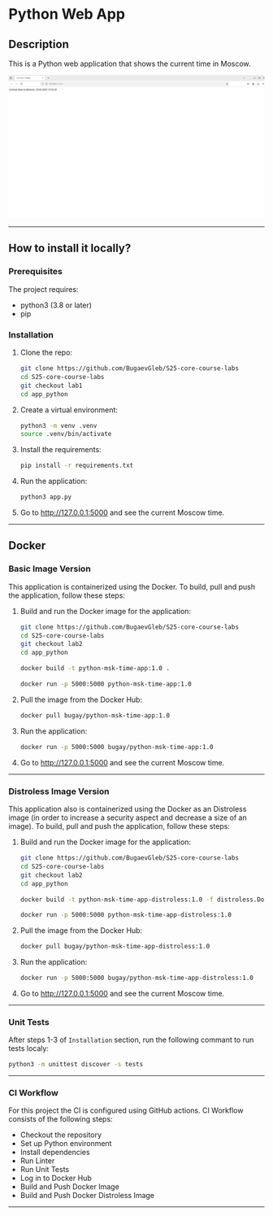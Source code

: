 # Python Web App

## Description

This is a Python web application that shows the current time in Moscow.

![Web page](images/web_page.png)

-----

## How to install it locally?

### Prerequisites

The project requires:

- python3 (3.8 or later)
- pip

### Installation

1. Clone the repo:

   ```bash
   git clone https://github.com/BugaevGleb/S25-core-course-labs
   cd S25-core-course-labs
   git checkout lab1
   cd app_python
   ```

2. Create a virtual environment:

   ```bash
   python3 -m venv .venv
   source .venv/bin/activate
   ```

3. Install the requirements:

   ```bash
   pip install -r requirements.txt
   ```

4. Run the application:

   ```bash
   python3 app.py
   ```

5. Go to <http://127.0.0.1:5000> and see the current Moscow time.

-----

## Docker

### Basic Image Version

This application is containerized using the Docker. To build, pull and push the application, follow these steps:

1. Build and run the Docker image for the application:

   ```bash
   git clone https://github.com/BugaevGleb/S25-core-course-labs
   cd S25-core-course-labs
   git checkout lab2
   cd app_python
   ```

   ```bash
   docker build -t python-msk-time-app:1.0 .
   ```

   ```bash
   docker run -p 5000:5000 python-msk-time-app:1.0
   ```

2. Pull the image from the Docker Hub:

   ```bash
   docker pull bugay/python-msk-time-app:1.0
   ```

3. Run the application:

   ```bash
   docker run -p 5000:5000 bugay/python-msk-time-app:1.0
   ```

4. Go to <http://127.0.0.1:5000> and see the current Moscow time.

-----

### Distroless Image Version

This application also is containerized using the Docker as an Distroless image (in order to increase a security aspect and decrease a size of an image). To build, pull and push the application, follow these steps:

1. Build and run the Docker image for the application:

   ```bash
   git clone https://github.com/BugaevGleb/S25-core-course-labs
   cd S25-core-course-labs
   git checkout lab2
   cd app_python
   ```

   ```bash
   docker build -t python-msk-time-app-distroless:1.0 -f distroless.Dockerfile .
   ```

   ```bash
   docker run -p 5000:5000 python-msk-time-app-distroless:1.0
   ```

2. Pull the image from the Docker Hub:

   ```bash
   docker pull bugay/python-msk-time-app-distroless:1.0
   ```

3. Run the application:

   ```bash
   docker run -p 5000:5000 bugay/python-msk-time-app-distroless:1.0
   ```

4. Go to <http://127.0.0.1:5000> and see the current Moscow time.

-----

### Unit Tests

After steps 1-3 of `Installation` section, run the following commant to run tests localy:

```bash
python3 -m unittest discover -s tests
```

-----

### CI Workflow

For this project the CI is configured using GitHub actions. CI Workflow consists of the following steps:

- Checkout the repository
- Set up Python environment
- Install dependencies
- Run Linter
- Run Unit Tests
- Log in to Docker Hub
- Build and Push Docker Image
- Build and Push Docker Distroless Image

-----

